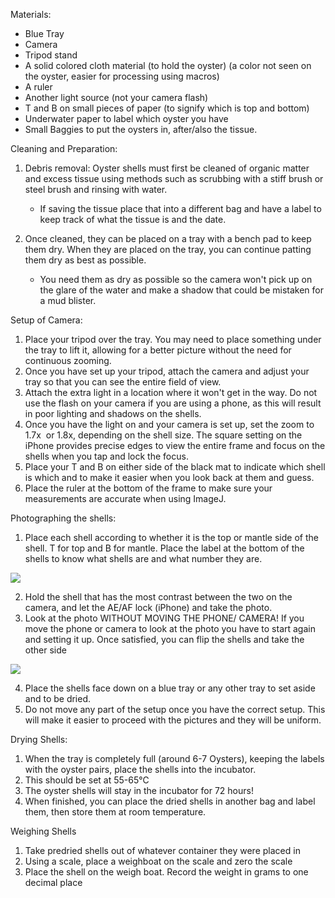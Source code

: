 
Materials: 

- Blue Tray
- Camera 
- Tripod stand 
- A solid colored cloth material (to hold the oyster) (a color not seen on the oyster, easier for processing using macros) 
- A ruler 
- Another light source (not your camera flash) 
- T and B on small pieces of paper (to signify which is top and bottom) 
- Underwater paper to label which oyster you have
- Small Baggies to put the oysters in, after/also the tissue. 

Cleaning and Preparation:

1. Debris removal: Oyster shells must first be cleaned of organic matter and excess tissue using methods such as scrubbing with a stiff brush or steel brush and rinsing with water.
	- If saving the tissue place that into a different bag and have a label to keep track of what the tissue is and the date. 
    
2. Once cleaned, they can be placed on a tray with a bench pad to keep them dry. When they are placed on the tray, you can continue patting them dry as best as possible. 
	- You need them as dry as possible so the camera won't pick up on the glare of the water and make a shadow that could be mistaken for a mud blister. 


Setup of Camera:

1. Place your tripod over the tray. You may need to place something under the tray to lift it, allowing for a better picture without the need for continuous zooming. 
2. Once you have set up your tripod, attach the camera and adjust your tray so that you can see the entire field of view. 
3. Attach the extra light in a location where it won't get in the way. Do not use the flash on your camera if you are using a phone, as this will result in poor lighting and shadows on the shells. 
4. Once you have the light on and your camera is set up, set the zoom to 1.7x  or 1.8x, depending on the shell size. The square setting on the iPhone provides precise edges to view the entire frame and focus on the shells when you tap and lock the focus. 
5. Place your T and B on either side of the black mat to indicate which shell is which and to make it easier when you look back at them and guess. 
6. Place the ruler at the bottom of the frame to make sure your measurements are accurate when using ImageJ. 


Photographing the shells: 


1. Place each shell according to whether it is the top or mantle side of the shell. T for top and B for mantle. Place the label at the bottom of the shells to know what shells are and what number they are. 

![](https://lh7-rt.googleusercontent.com/docsz/AD_4nXfrW4vXaNiapd_ssKQytWMEFghun1pSJaY95r8yha5zBGV6G1Q-R9JWF8mLrNFk8mCkWG0T6lL71262kJoLIljwQStktAWShwmgRudgC8226jG5Xeqtsba3r_HMofBY2GXWca-_BQ?key=z_G4b9gy-c2edOMeb05JOQ)


2. Hold the shell that has the most contrast between the two on the camera, and let the AE/AF lock (iPhone) and take the photo. 
3. Look at the photo WITHOUT MOVING THE PHONE/ CAMERA! If you move the phone or camera to look at the photo you have to start again and setting it up. Once satisfied, you can flip the shells and take the other side 

![](https://lh7-rt.googleusercontent.com/docsz/AD_4nXdgbqjHPxi0F5soYcUJPQvULSLAYGbEXyEPjbSP-1Kj5jKYls32ibgWz-z9ZJ90l0F3Yd_uu15tiPI9eKsCMevskv2Bfgp52ZZsDwBHSYe064oGy_WvcHLzpToSzCQNlEkHOd0_?key=z_G4b9gy-c2edOMeb05JOQ)

4. Place the shells face down on a blue tray or any other tray to set aside and to be dried. 
5. Do not move any part of the setup once you have the correct setup. This will make it easier to proceed with the pictures and they will be uniform. 

Drying Shells:

1. When the tray is completely full (around 6-7 Oysters), keeping the labels with the oyster pairs, place the shells into the incubator. 
2. This should be set at 55-65℃ 
3. The oyster shells will stay in the incubator for 72 hours! 
4. When finished, you can place the dried shells in another bag and label them, then store them at room temperature. 

Weighing Shells
1. Take predried shells out of whatever container they were placed in
2. Using a scale, place a weighboat on the scale and zero the scale
3. Place the shell on the weigh boat. Record the weight in grams to one decimal place

